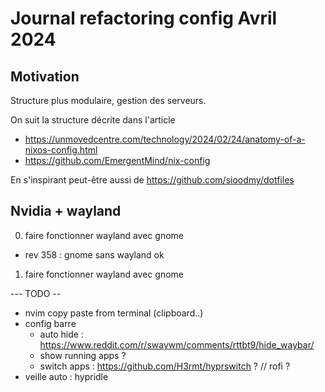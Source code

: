 # Journal refactoring  config Avril 2024

## Motivation

Structure plus modulaire, gestion des serveurs.

On suit la structure décrite dans l'article 
  - https://unmovedcentre.com/technology/2024/02/24/anatomy-of-a-nixos-config.html
  - https://github.com/EmergentMind/nix-config

En s'inspirant peut-être aussi de https://github.com/sioodmy/dotfiles

## Nvidia + wayland

0. faire fonctionner wayland avec gnome

- rev 358 : gnome sans wayland ok


1. faire fonctionner wayland avec gnome

--- TODO --

- nvim copy paste from terminal (clipboard..)
- config barre
  - auto hide : https://www.reddit.com/r/swaywm/comments/rttbt9/hide_waybar/
  - show running  apps ?
  - switch apps : https://github.com/H3rmt/hyprswitch ? // rofi ?
- veille auto : hypridle
